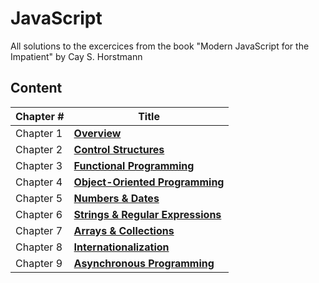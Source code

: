 # JavaScript
All solutions to the excercices from the book "Modern JavaScript for the Impatient" by Cay S. Horstmann

## Content

| Chapter # | Title |
| ------------- | ------------- |
| Chapter 1 | **[Overview](https://github.com/Dfredude/javascript/tree/main/chapter-01-Overview)** |
| Chapter 2 | **[Control Structures](https://github.com/Dfredude/javascript/tree/main/chapter-02-LogicalFlow)** |
| Chapter 3 | **[Functional Programming](https://github.com/Dfredude/javascript/tree/main/chapter-03-FunctionalProgramming)** |
| Chapter 4 | **[Object-Oriented Programming](https://github.com/Dfredude/javascript/tree/main/chapter-04-OOP)** |
| Chapter 5 | **[Numbers & Dates](https://github.com/Dfredude/javascript/tree/main/chapter-05-Numbers&Dates)** |
| Chapter 6 | **[Strings & Regular Expressions](https://github.com/Dfredude/javascript/tree/main/chapter-06-Strings&RegularExp)** |
| Chapter 7 | **[Arrays & Collections](https://github.com/Dfredude/javascript/tree/main/chapter-07-Collections)** |
| Chapter 8 | **[Internationalization](https://github.com/Dfredude/javascript/tree/main/chapter-08-Internationalization)** |
| Chapter 9 | **[Asynchronous Programming](https://github.com/Dfredude/javascript/tree/main/chapter-09-Asynchronous)** |
